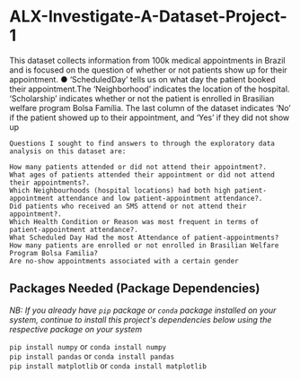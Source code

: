 # ALX-Investigate-A-Dataset-Project-1

This dataset collects information from 100k medical appointments in Brazil and is focused on the question of whether or not patients show up for their appointment. ● ‘ScheduledDay’ tells us on what day the patient booked their appointment.The ‘Neighborhood’ indicates the location of the hospital. ‘Scholarship’ indicates whether or not the patient is enrolled in Brasilian welfare program Bolsa Família. The last column of the dataset indicates ‘No’ if the patient showed up to their appointment, and ‘Yes’ if they did not show up

    Questions I sought to find answers to through the exploratory data analysis on this dataset are:

    How many patients attended or did not attend their appointment?.
    What ages of patients attended their appointment or did not attend their appointments?.
    Which Neighbourhoods (hospital locations) had both high patient-appointment attendance and low patient-appointment attendance?.
    Did patients who received an SMS attend or not attend their appointment?.
    Which Health Condition or Reason was most frequent in terms of patient-appointment attendance?.
    What Scheduled Day Had the most Attendance of patient-appointments?
    How many patients are enrolled or not enrolled in Brasilian Welfare Program Bolsa Familia?
    Are no-show appointments associated with a certain gender


## Packages Needed (Package Dependencies)
_NB: If you already have `pip` package or `conda` package installed on your system, continue to install this project's dependencies below using the respective package on your system_

`pip install numpy`        or     `conda install numpy` <br>
`pip install pandas`       or     `conda install pandas` <br>
`pip install matplotlib`   or     `conda install matplotlib`
